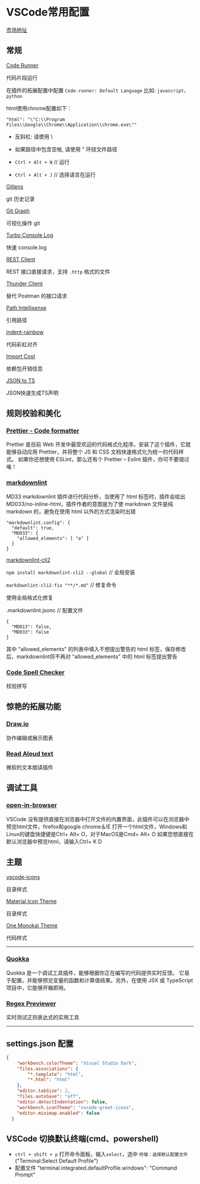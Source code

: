 # VSCode常用配置

[市场地址](https://marketplace.visualstudio.com/search?target=VSCode&category=All%20categories&sortBy=Downloads)

## 常规

[Code Runner](https://marketplace.visualstudio.com/items?itemName=formulahendry.code-runner)

代码片段运行

在插件的拓展配置中配置 `Code-runner: Default Language` 比如: `javascript`、`python`

html使用chrome配置如下：

`"html": "\"C:\\Program Files\\Google\\Chrome\\Application\\chrome.exe\""`

- 反斜杠: 请使用 \\
- 如果路径中包含空格, 请使用 \" 环绕文件路径

- `Ctrl + Alt + N` // 运行
- `Ctrl + Alt + J` // 选择语言在运行

[Gitlens](https://marketplace.visualstudio.com/items?itemName=eamodio.gitlens)

git 历史记录

[Git Graph](https://marketplace.visualstudio.com/items?itemName=mhutchie.git-graph)

可视化操作 git

[Turbo Console Log](https://marketplace.visualstudio.com/items?itemName=ChakrounAnas.turbo-console-log)

快速 console.log

[REST Client](https://marketplace.visualstudio.com/items?itemName=humao.rest-client)

REST 接口直接请求，支持 `.http` 格式的文件

[Thunder Client](https://marketplace.visualstudio.com/items?itemName=rangav.vscode-thunder-client)

替代 Postman 的接口请求

[Path Intellisense](https://marketplace.visualstudio.com/items?itemName=christian-kohler.path-intellisense)

引用路径

[indent-rainbow](https://marketplace.visualstudio.com/items?itemName=oderwat.indent-rainbow)

代码彩虹对齐

[Import Cost](https://marketplace.visualstudio.com/items?itemName=wix.vscode-import-cost)

依赖包开销信息

[JSON to TS](https://marketplace.visualstudio.com/items?itemName=MariusAlchimavicius.json-to-ts)

JSON快速生成TS声明

## 规则校验和美化

### [Prettier - Code formatter](https://marketplace.visualstudio.com/items?itemName=esbenp.prettier-vscode)

Prettier 是目前 Web 开发中最受欢迎的代码格式化程序。安装了这个插件，它就能够自动应用 Prettier，并将整个 JS 和 CSS 文档快速格式化为统一的代码样式。
如果你还想使用 ESLint，那么还有个 Prettier – Eslint 插件，你可不要错过咯！

### [markdownlint](https://marketplace.visualstudio.com/items?itemName=DavidAnson.vscode-markdownlint)

MD33 markdownlint 插件进行代码分析，当使用了 html 标签时，插件会给出 MD033/no-inline-html，插件作者的意图是为了使 markdown 文件是纯 markdown 的，避免在使用 html 以外的方式渲染时出错

```text
"markdownlint.config": {
  "default": true,
  "MD033": {
    "allowed_elements": [ "a" ]
  }
}
```

[markdownlint-cli2](https://github.com/DavidAnson/markdownlint-cli2)

`npm install markdownlint-cli2 --global` // 全局安装

`markdownlint-cli2-fix "**/*.md"` // 修复命令

使用全局格式化修复

.markdownlint.jsonc // 配置文件

```config
{
  "MD013": false,
  "MD033": false
}
```

其中 "allowed_elements" 的列表中填入不想提出警告的 html 标签，保存修改后，markdownlint将不再对 "allowed_elements" 中的 html 标签提出警告

### [Code Spell Checker](https://marketplace.visualstudio.com/items?itemName=streetsidesoftware.code-spell-checker)

校验拼写

## 惊艳的拓展功能

### [Draw.io](https://marketplace.visualstudio.com/items?itemName=hediet.vscode-drawio)

协作编辑或展示图表

### [Read Aloud text](https://marketplace.visualstudio.com/items?itemName=azu.read-aloud-text)

微软的文本朗读插件

## 调试工具

### [open-in-browser](https://marketplace.visualstudio.com/items?itemName=coderfee.open-html-in-browser)

VSCode 没有提供直接在浏览器中打开文件的内置界面，此插件可以在浏览器中预览html文件，firefox和google chrome＆IE
打开一个html文件，Windows和Linux的键盘快捷键是Ctrl+ Alt+ O，对于MacOS是Cmd+ Alt+ O
如果您想直接在默认浏览器中预览html，请输入Ctrl+ K D

## 主题

[vscode-icons](https://marketplace.visualstudio.com/items?itemName=vscode-icons-team.vscode-icons)

目录样式

[Material Icon Theme](https://marketplace.visualstudio.com/items?itemName=PKief.material-icon-theme)

目录样式

[One Monokai Theme](https://marketplace.visualstudio.com/items?itemName=azemoh.one-monokai)

代码样式

---

### [Quokka](https://quokkajs.com/)

Quokka 是一个调试工具插件，能够根据你正在编写的代码提供实时反馈。
它易于配置，并能够预览变量的函数和计算值结果。另外，在使用 JSX 或 TypeScript 项目中，它能够开箱即用。

### [Regex Previewer](https://marketplace.visualstudio.com/items?itemName=chrmarti.regex)

实时测试正则表达式的实用工具

---

## settings.json 配置

```json
{
    "workbench.colorTheme": "Visual Studio Dark",
    "files.associations": {
        "*.template": "html",
        "*.html": "html"
    },
    "editor.tabSize": 2,
    "files.autoSave": "off",
    "editor.detectIndentation": false,
    "workbench.iconTheme": "vscode-great-icons",
    "editor.minimap.enabled": false
  }
```

## VSCode 切换默认终端(cmd、powershell)

- `ctrl + shift + p` 打开命令面板，输入`select`，选中 `终端：选择默认配置文件`("Terminal:Select Default Profile")
- 配置文件 "terminal.integrated.defaultProfile.windows": "Command Prompt"
